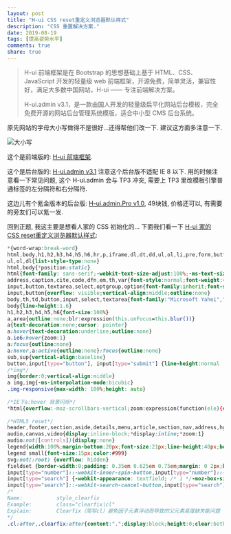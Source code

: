 ```yaml
---
layout: post
title: "H-ui CSS reset重定义浏览器默认样式"
description: "CSS 重置解决方案."
date: 2019-08-19
tags: [提高姿势水平]
comments: true
share: true
---
```



> H-ui 前端框架是在 Bootstrap 的思想基础上基于 HTML、CSS、JavaScript 开发的轻量级 web 前端框架，开源免费，简单灵活，兼容性好，满足大多数中国网站，H-ui —— 专注前端解决方案。
> 
> H-ui.admin v3.1，是一款由国人开发的轻量级扁平化网站后台模板，完全免费开源的网站后台管理系统模版，适合中小型 CMS 后台系统。

原先网站的字母大小写做得不是很好...还得帮他们改一下. 建议这方面多注意一下.

![大小写](https://upload.cc/i1/2019/08/19/ZGry3S.png)


这个是前端版的: [H-ui 前端框架](http://www.h-ui.net).

这个是后台版的: [H-ui.admin v3.1](http://www.h-ui.net/H-ui.admin.shtml) 注意这个后台版不适配 IE 8 以下. 用的时候注意看一下常见问题, 这个 H-ui.admin 会与 TP3 冲突, 需要上 TP3 里改模板引擎普通标签的左分隔符和右分隔符.

这边儿有个氪金版本的后台版: [H-ui.admin.Pro v1.0](http://www.h-ui.net/H-ui.admin.pro.shtml), 49块钱, 价格还可以, 有需要的旁友们可以氪一发.

回到正题, 我这主要是想看人家的 CSS 初始化的... 下面我们看一下 [H-ui 家的 CSS reset重定义浏览器默认样式](http://www.h-ui.net/Hui-1-cssReset.shtml):

```css
*{word-wrap:break-word}
html,body,h1,h2,h3,h4,h5,h6,hr,p,iframe,dl,dt,dd,ul,ol,li,pre,form,button,input,textarea,th,td,fieldset{margin:0;padding:0}
ul,ol,dl{list-style-type:none}
html,body{*position:static}
html{font-family: sans-serif;-webkit-text-size-adjust:100%;-ms-text-size-adjust:100%}
address,caption,cite,code,dfn,em,th,var{font-style:normal;font-weight:400}
input,button,textarea,select,optgroup,option{font-family:inherit;font-size:inherit;font-style:inherit;font-weight:inherit}
input,button{overflow: visible;vertical-align:middle;outline:none}
body,th,td,button,input,select,textarea{font-family:"Microsoft Yahei","Hiragino Sans GB","Helvetica Neue",Helvetica,tahoma,arial,Verdana,sans-serif,"WenQuanYi Micro Hei","\5B8B\4F53";font-size:12px;color: #333;-webkit-font-smoothing: antialiased;-moz-osx-font-smoothing:grayscale}
body{line-height:1.6}
h1,h2,h3,h4,h5,h6{font-size:100%}
a,area{outline:none;blr:expression(this.onFocus=this.blur())}
a{text-decoration:none;cursor: pointer}
a:hover{text-decoration:underline;outline:none}
a.ie6:hover{zoom:1}
a:focus{outline:none}
a:hover,a:active{outline:none}:focus{outline:none}
sub,sup{vertical-align:baseline}
button,input[type="button"], input[type="submit"] {line-height:normal !important}
/*img*/
img{border:0;vertical-align:middle}
a img,img{-ms-interpolation-mode:bicubic}
.img-responsive{max-width: 100%;height: auto}
 
/*IE下a:hover 背景闪烁*/
*html{overflow:-moz-scrollbars-vertical;zoom:expression(function(ele){ele.style.zoom = "1";document.execCommand("BackgroundImageCache",false,true)}(this))}
 
/*HTML5 reset*/
header,footer,section,aside,details,menu,article,section,nav,address,hgroup,figure,figcaption,legend{display:block;margin:0;padding:0}time{display:inline}
audio,canvas,video{display:inline-block;*display:inline;*zoom:1}
audio:not([controls]){display:none}
legend{width:100%;margin-bottom:20px;font-size:21px;line-height:40px;border:0;border-bottom:1px solid #e5e5e5}
legend small{font-size:15px;color:#999}
svg:not(:root) {overflow: hidden}
fieldset {border-width:0;padding: 0.35em 0.625em 0.75em;margin: 0 2px;border: 1px solid #c0c0c0}
input[type="number"]::-webkit-inner-spin-button,input[type="number"]::-webkit-outer-spin-button {height: auto}
input[type="search"] {-webkit-appearance: textfield; /* 1 */-moz-box-sizing: content-box;-webkit-box-sizing: content-box; /* 2 */box-sizing: content-box}
input[type="search"]::-webkit-search-cancel-button,input[type="search"]::-webkit-search-decoration {-webkit-appearance: none}
/*
Name:			style_clearfix
Example:		class="clearfix|cl"
Explain:		Clearfix（简写cl）避免因子元素浮动而导致的父元素高度缺失能问题
*/
.cl:after,.clearfix:after{content:".";display:block;height:0;clear:both;visibility:hidden}.cl,.clearfix{zoom:1}
```